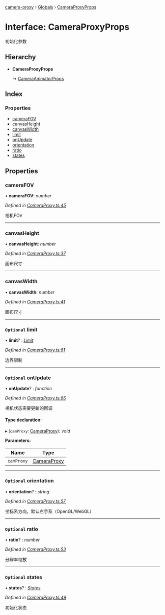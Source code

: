 [camera-proxy](../README.md) › [Globals](../globals.md) › [CameraProxyProps](cameraproxyprops.md)

# Interface: CameraProxyProps

初始化参数

## Hierarchy

* **CameraProxyProps**

  ↳ [CameraAnimatorProps](cameraanimatorprops.md)

## Index

### Properties

* [cameraFOV](cameraproxyprops.md#camerafov)
* [canvasHeight](cameraproxyprops.md#canvasheight)
* [canvasWidth](cameraproxyprops.md#canvaswidth)
* [limit](cameraproxyprops.md#optional-limit)
* [onUpdate](cameraproxyprops.md#optional-onupdate)
* [orientation](cameraproxyprops.md#optional-orientation)
* [ratio](cameraproxyprops.md#optional-ratio)
* [states](cameraproxyprops.md#optional-states)

## Properties

###  cameraFOV

• **cameraFOV**: *number*

*Defined in [CameraProxy.ts:45](https://github.com/alibaba/camera-proxy/blob/64e5dd0/src/CameraProxy.ts#L45)*

相机FOV

___

###  canvasHeight

• **canvasHeight**: *number*

*Defined in [CameraProxy.ts:37](https://github.com/alibaba/camera-proxy/blob/64e5dd0/src/CameraProxy.ts#L37)*

画布尺寸

___

###  canvasWidth

• **canvasWidth**: *number*

*Defined in [CameraProxy.ts:41](https://github.com/alibaba/camera-proxy/blob/64e5dd0/src/CameraProxy.ts#L41)*

画布尺寸

___

### `Optional` limit

• **limit**? : *[Limit](limit.md)*

*Defined in [CameraProxy.ts:61](https://github.com/alibaba/camera-proxy/blob/64e5dd0/src/CameraProxy.ts#L61)*

边界限制

___

### `Optional` onUpdate

• **onUpdate**? : *function*

*Defined in [CameraProxy.ts:65](https://github.com/alibaba/camera-proxy/blob/64e5dd0/src/CameraProxy.ts#L65)*

相机状态需要更新的回调

#### Type declaration:

▸ (`camProxy`: [CameraProxy](../classes/cameraproxy.md)): *void*

**Parameters:**

Name | Type |
------ | ------ |
`camProxy` | [CameraProxy](../classes/cameraproxy.md) |

___

### `Optional` orientation

• **orientation**? : *string*

*Defined in [CameraProxy.ts:57](https://github.com/alibaba/camera-proxy/blob/64e5dd0/src/CameraProxy.ts#L57)*

坐标系方向，默认右手系（OpenGL/WebGL）

___

### `Optional` ratio

• **ratio**? : *number*

*Defined in [CameraProxy.ts:53](https://github.com/alibaba/camera-proxy/blob/64e5dd0/src/CameraProxy.ts#L53)*

分辨率缩放

___

### `Optional` states

• **states**? : *[States](../globals.md#states)*

*Defined in [CameraProxy.ts:49](https://github.com/alibaba/camera-proxy/blob/64e5dd0/src/CameraProxy.ts#L49)*

初始化状态
